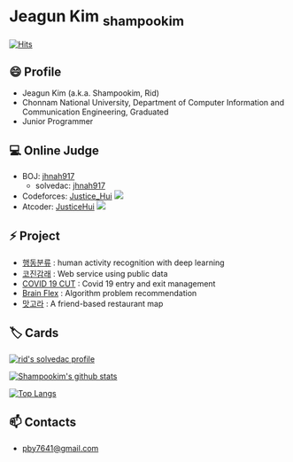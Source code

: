 <!--
**shampookim/shampookim** is a ✨ _special_ ✨ repository because its `README.md` (this file) appears on your GitHub profile.

Here are some ideas to get you started:

- 🔭 I’m currently working on ...
- 🌱 I’m currently learning ...
- 👯 I’m looking to collaborate on ...
- 🤔 I’m looking for help with ...
- 💬 Ask me about ...
- 📫 How to reach me: ...
- 😄 Pronouns: ...
- ⚡ Fun fact: ...
-->


# Jeagun Kim <sub>shampookim</sub>

[![Hits](https://hits.seeyoufarm.com/api/count/incr/badge.svg?url=https%3A%2F%2Fgithub.com%2FjusticeHui)](https://github.com/shampookim)

## 😄 Profile

* Jeagun Kim (a.k.a. Shampookim, Rid)
* Chonnam National University, Department of Computer Information and Communication Engineering, Graduated
* Junior Programmer

## 💻 Online Judge

* BOJ: [jhnah917](http://icpc.me/jhnah917)
  * solvedac: [jhnah917](https://solved.ac/profile/jhnah917)
* Codeforces: [Justice_Hui](https://codeforces.com/profile/Justice_Hui) [![](https://run.kaist.ac.kr/badges/codeforces/justice_hui.svg)](https://codeforces.com/profile/Justice_Hui)
* Atcoder: [JusticeHui](https://atcoder.jp/users/JusticeHui) [![](https://run.kaist.ac.kr/badges/atcoder/JusticeHui.svg)](https://atcoder.jp/users/JusticeHui)

## ⚡ Project

* [행동분류](https://github.com/shampookim/Greduation-Project) : human activity recognition with deep learning
* [코진감래](https://github.com/shampookim/MyProjects/tree/master/%EC%BD%94%EC%A7%84%EA%B0%90%EB%9E%98) : Web service using public data
* [COVID 19 CUT](https://github.com/shampookim/MyProjects/tree/master/COVID%2019%20CUT) : Covid 19 entry and exit management
* [Brain Flex](https://github.com/shampookim/MyProjects/tree/master/Brain%20Flex) : Algorithm problem recommendation
* [맛고라](https://github.com/shampookim/MyProjects/tree/master/%EB%A7%9B%EA%B3%A0%EB%9D%BC) : A friend-based restaurant map

## 🏷️ Cards

[![rid's solvedac profile](http://mazassumnida.wtf/api/v2/generate_badge?boj=rid)](https://solved.ac/profile/rid)

[![Shampookim's github stats](https://github-readme-stats.vercel.app/api?username=Shampookim&show_icons=true&hide_border=true)](https://github.com/Shampookim) 

[![Top Langs](https://github-readme-stats.vercel.app/api/top-langs/?username=Shampookim&layout=compact)](https://github.com/Shampookim)

## 📫 Contacts

* pby7641@gmail.com
